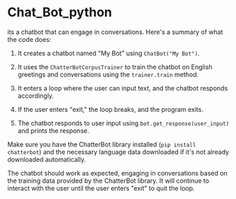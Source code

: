 # Chat_Bot_python
its a chatbot that can engage in conversations. Here's a summary of what the code does:

1. It creates a chatbot named "My Bot" using `ChatBot("My Bot")`.

2. It uses the `ChatterBotCorpusTrainer` to train the chatbot on English greetings and conversations using the `trainer.train` method.

3. It enters a loop where the user can input text, and the chatbot responds accordingly.

4. If the user enters "exit," the loop breaks, and the program exits.

5. The chatbot responds to user input using `bot.get_response(user_input)` and prints the response.

Make sure you have the ChatterBot library installed (`pip install chatterbot`) and the necessary language data downloaded if it's not already downloaded automatically.

The chatbot should work as expected, engaging in conversations based on the training data provided by the ChatterBot library. It will continue to interact with the user until the user enters "exit" to quit the loop.
